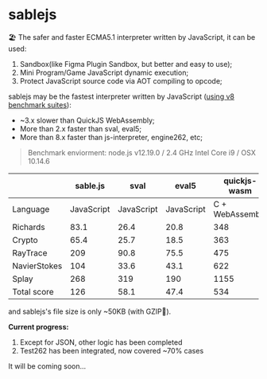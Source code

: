 # sablejs
🏖️ The safer and faster ECMA5.1 interpreter written by JavaScript, it can be used:
1. Sandbox(like Figma Plugin Sandbox, but better and easy to use);
2. Mini Program/Game JavaScript dynamic execution;
3. Protect JavaScript source code via AOT compiling to opcode;

sablejs may be the fastest interpreter written by JavaScript ([using v8 benchmark suites](https://github.com/mozilla/arewefastyet/tree/master/benchmarks/v8-v7)):
* ~3.x slower than QuickJS WebAssembly;
* More than 2.x faster than sval, eval5;
* More than 8.x faster than js-interpreter, engine262, etc;

> Benchmark enviorment: node.js v12.19.0 / 2.4 GHz Intel Core i9 / OSX 10.14.6

|     | sable.js  | sval  | eval5  | quickjs-wasm  | mujs  |
|  ----  | ----  | ----  | ----  | ----  | ----  |
| Language  | JavaScript | JavaScript | JavaScript | C + WebAssembly | C |
| Richards  | 83.1 | 26.4 | 20.8 | 348 | 187 |
| Crypto  | 65.4 | 25.7 | 18.5 | 363 | 113 |
| RayTrace  | 209 | 90.8 | 75.5 | 475 | 392 |
| NavierStokes  | 104 | 33.6 | 43.1 | 622 | 109 |
| Splay  | 268 | 319 | 190 | 1155 | 36.7 |
| Total score  | 126 | 58.1 | 47.4 | 534 | 167 |

and sablejs's file size is only ~50KB (with GZIP🥰).

**Current progress:**
1. Except for JSON, other logic has been completed
2. Test262 has been integrated, now covered ~70% cases

It will be coming soon...
